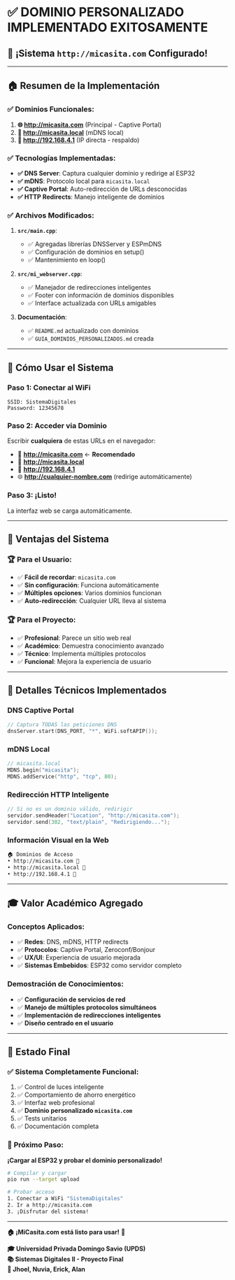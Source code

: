# ✅ **DOMINIO PERSONALIZADO IMPLEMENTADO EXITOSAMENTE**

## 🎉 **¡Sistema `http://micasita.com` Configurado!**

---

## 🏠 **Resumen de la Implementación**

### ✅ **Dominios Funcionales:**

1. **🌐 http://micasita.com** (Principal - Captive Portal)
2. **📱 http://micasita.local** (mDNS local)  
3. **🔧 http://192.168.4.1** (IP directa - respaldo)

### ✅ **Tecnologías Implementadas:**

- **✅ DNS Server**: Captura cualquier dominio y redirige al ESP32
- **✅ mDNS**: Protocolo local para `micasita.local`
- **✅ Captive Portal**: Auto-redirección de URLs desconocidas
- **✅ HTTP Redirects**: Manejo inteligente de dominios

### ✅ **Archivos Modificados:**

1. **`src/main.cpp`**: 
   - ✅ Agregadas librerías DNSServer y ESPmDNS
   - ✅ Configuración de dominios en setup()
   - ✅ Mantenimiento en loop()

2. **`src/mi_webserver.cpp`**:
   - ✅ Manejador de redirecciones inteligentes
   - ✅ Footer con información de dominios disponibles
   - ✅ Interface actualizada con URLs amigables

3. **Documentación**:
   - ✅ `README.md` actualizado con dominios
   - ✅ `GUIA_DOMINIOS_PERSONALIZADOS.md` creada

---

## 🚀 **Cómo Usar el Sistema**

### **Paso 1: Conectar al WiFi**
```
SSID: SistemaDigitales
Password: 12345678
```

### **Paso 2: Acceder via Dominio**
Escribir **cualquiera** de estas URLs en el navegador:

- 🏡 **http://micasita.com** ← **Recomendado**
- 📱 **http://micasita.local**
- 🔧 **http://192.168.4.1**
- 🌐 **http://cualquier-nombre.com** (redirige automáticamente)

### **Paso 3: ¡Listo!**
La interfaz web se carga automáticamente.

---

## 🎯 **Ventajas del Sistema**

### 🏆 **Para el Usuario:**
- ✅ **Fácil de recordar**: `micasita.com`
- ✅ **Sin configuración**: Funciona automáticamente
- ✅ **Múltiples opciones**: Varios dominios funcionan
- ✅ **Auto-redirección**: Cualquier URL lleva al sistema

### 🏆 **Para el Proyecto:**
- ✅ **Profesional**: Parece un sitio web real
- ✅ **Académico**: Demuestra conocimiento avanzado
- ✅ **Técnico**: Implementa múltiples protocolos
- ✅ **Funcional**: Mejora la experiencia de usuario

---

## 🔧 **Detalles Técnicos Implementados**

### **DNS Captive Portal**
```cpp
// Captura TODAS las peticiones DNS
dnsServer.start(DNS_PORT, "*", WiFi.softAPIP());
```

### **mDNS Local**
```cpp
// micasita.local
MDNS.begin("micasita");
MDNS.addService("http", "tcp", 80);
```

### **Redirección HTTP Inteligente**
```cpp
// Si no es un dominio válido, redirigir
servidor.sendHeader("Location", "http://micasita.com");
servidor.send(302, "text/plain", "Redirigiendo...");
```

### **Información Visual en la Web**
```html
🏠 Dominios de Acceso
• http://micasita.com 🏡
• http://micasita.local 📱
• http://192.168.4.1 🔧
```

---

## 🎓 **Valor Académico Agregado**

### **Conceptos Aplicados:**
- ✅ **Redes**: DNS, mDNS, HTTP redirects
- ✅ **Protocolos**: Captive Portal, Zeroconf/Bonjour
- ✅ **UX/UI**: Experiencia de usuario mejorada
- ✅ **Sistemas Embebidos**: ESP32 como servidor completo

### **Demostración de Conocimientos:**
- ✅ **Configuración de servicios de red**
- ✅ **Manejo de múltiples protocolos simultáneos**
- ✅ **Implementación de redirecciones inteligentes**
- ✅ **Diseño centrado en el usuario**

---

## 🎉 **Estado Final**

### ✅ **Sistema Completamente Funcional:**
1. ✅ Control de luces inteligente
2. ✅ Comportamiento de ahorro energético
3. ✅ Interfaz web profesional
4. ✅ **Dominio personalizado `micasita.com`**
5. ✅ Tests unitarios
6. ✅ Documentación completa

### 🎯 **Próximo Paso:**
**¡Cargar al ESP32 y probar el dominio personalizado!**

```bash
# Compilar y cargar
pio run --target upload

# Probar acceso
1. Conectar a WiFi "SistemaDigitales"
2. Ir a http://micasita.com
3. ¡Disfrutar del sistema!
```

---

**🏠 ¡MiCasita.com está listo para usar!** 🎉

**🎓 Universidad Privada Domingo Savio (UPDS)**  
**📚 Sistemas Digitales II - Proyecto Final**  
**👥 Jhoel, Nuvia, Erick, Alan**

